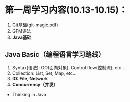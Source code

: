 # 第一周学习内容(10.13-10.15)：  
1. Git基础(git-magic.pdf)   
2. GFM语法    
3. **Java基础**

## Java Basic（编程语言学习路线）
1. Syntax(语法): OO(面向对象), Control flow(控制流), etc...   
2. Collection: List, Set, Map, etc...   
3. **IO: File, Network**   
4. **Concurrency（并发）**

- Thinking in Java
